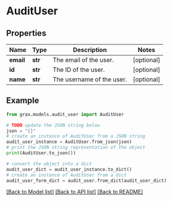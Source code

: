 # AuditUser


## Properties

Name | Type | Description | Notes
------------ | ------------- | ------------- | -------------
**email** | **str** | The email of the user. | [optional] 
**id** | **str** | The ID of the user. | [optional] 
**name** | **str** | The username of the user. | [optional] 

## Example

```python
from grax.models.audit_user import AuditUser

# TODO update the JSON string below
json = "{}"
# create an instance of AuditUser from a JSON string
audit_user_instance = AuditUser.from_json(json)
# print the JSON string representation of the object
print(AuditUser.to_json())

# convert the object into a dict
audit_user_dict = audit_user_instance.to_dict()
# create an instance of AuditUser from a dict
audit_user_form_dict = audit_user.from_dict(audit_user_dict)
```
[[Back to Model list]](../README.md#documentation-for-models) [[Back to API list]](../README.md#documentation-for-api-endpoints) [[Back to README]](../README.md)


